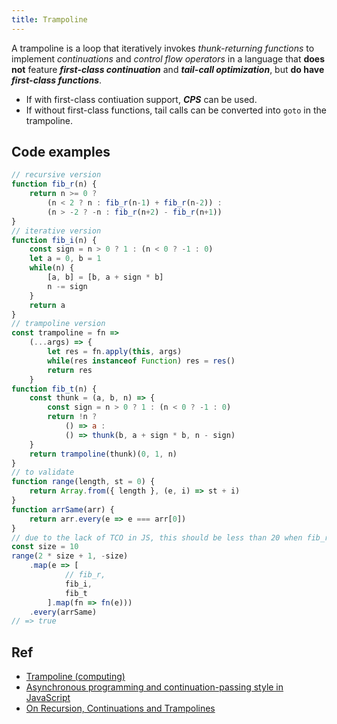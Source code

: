 ```yaml
---
title: Trampoline
---
```


A trampoline is a loop that iteratively invokes *thunk-returning functions* to implement *continuations* and *control flow operators* in a language that **does not** feature ***first-class continuation*** and ***tail-call optimization***, but **do have** ***first-class functions***.

* If with first-class contiuation support, ***CPS*** can be used.
* If without first-class functions, tail calls can be converted into `goto` in the trampoline.

## Code examples

```js
// recursive version
function fib_r(n) {
    return n >= 0 ?
        (n < 2 ? n : fib_r(n-1) + fib_r(n-2)) :
        (n > -2 ? -n : fib_r(n+2) - fib_r(n+1))
}
// iterative version
function fib_i(n) {
    const sign = n > 0 ? 1 : (n < 0 ? -1 : 0)
    let a = 0, b = 1
    while(n) {
        [a, b] = [b, a + sign * b]
        n -= sign
    }
    return a
}
// trampoline version
const trampoline = fn =>
    (...args) => {
        let res = fn.apply(this, args)
        while(res instanceof Function) res = res()
        return res
    }
function fib_t(n) {
    const thunk = (a, b, n) => {
        const sign = n > 0 ? 1 : (n < 0 ? -1 : 0)
        return !n ?
            () => a :
            () => thunk(b, a + sign * b, n - sign)
    }
    return trampoline(thunk)(0, 1, n)
}
// to validate
function range(length, st = 0) {
    return Array.from({ length }, (e, i) => st + i)
}
function arrSame(arr) {
    return arr.every(e => e === arr[0])
}
// due to the lack of TCO in JS, this should be less than 20 when fib_r enabled 
const size = 10 
range(2 * size + 1, -size)
    .map(e => [
            // fib_r,
            fib_i,
            fib_t
        ].map(fn => fn(e)))
    .every(arrSame)
// => true
```

## Ref

* [Trampoline (computing)](https://en.wikipedia.org/wiki/Trampoline_(computing))
* [Asynchronous programming and continuation-passing style in JavaScript](https://2ality.com/2012/06/continuation-passing-style.html)
* [On Recursion, Continuations and Trampolines](https://eli.thegreenplace.net/2017/on-recursion-continuations-and-trampolines/)
